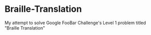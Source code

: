 # Braille-Translation
My attempt to solve Google FooBar Challenge's Level 1 problem titled "Braille Translation"
